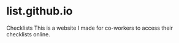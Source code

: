 # list.github.io
Checklists
This is a website I made for co-workers to access their checklists online.
